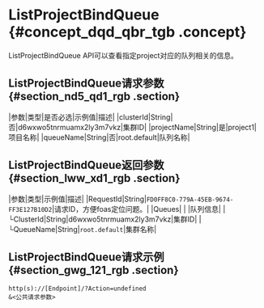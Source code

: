 # ListProjectBindQueue {#concept_dqd_qbr_tgb .concept}

ListProjectBindQueue API可以查看指定project对应的队列相关的信息。

## ListProjectBindQueue请求参数 {#section_nd5_qd1_rgb .section}

|参数|类型|是否必选|示例值|描述|
|clusterId|String|否|d6wxwo5tnrmuamx2ly3m7vkz|集群ID|
|projectName|String|是|project1|项目名称|
|queueName|String|否|root.default|队列名称|

## ListProjectBindQueue返回参数 {#section_lww_xd1_rgb .section}

|参数|类型|示例值|描述|
|RequestId|String|`FD0FF8C0-779A-45EB-9674-FF3E127B10D2`|请求ID，方便foas定位问题。|
|Queues| | |队列信息|
|  └ClusterId|String|d6wxwo5tnrmuamx2ly3m7vkz|集群ID|
|  └QueueName|String|`root.default`|集群名称|

## ListProjectBindQueue请求示例 {#section_gwg_121_rgb .section}

```
http(s)://[Endpoint]/?Action=undefined
&<公共请求参数>
```

